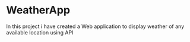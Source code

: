 # WeatherApp
In this project i have created a Web application to display weather of any available location using API
